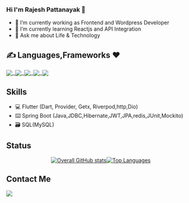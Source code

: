 ### Hi I'm Rajesh Pattanayak 👋
 - 🔭 I’m currently working as Frontend and Wordpress Developer
- 🌱 I’m currently learning Reactjs and API Integration 
- 💬 Ask me about Life & Technology
 
 ## ✍️ Languages,Frameworks ❤️
 <p float="right">
  
 <a href="#">
  <img align="center" src="https://img.shields.io/badge/HTML5-E34F26?style=for-the-badge&logo=html5&logoColor=white" />&nbsp;
  <img align="center" src="https://img.shields.io/badge/CSS3-1572B6?style=for-the-badge&logo=css3&logoColor=white" />&nbsp;
  <img align="center" src="https://img.shields.io/badge/Bootstrap-7952B3?style=for-the-badge&logo=bootstrap&logoColor=white" />&nbsp;
  <img align="center" src="https://img.shields.io/badge/JavaScript-F7DF1E?style=for-the-badge&logo=javascript&logoColor=black" />&nbsp;
  <img align="center" src="https://img.shields.io/badge/React-61DAFB?style=for-the-badge&logo=react&logoColor=black" />
</a>

</p>


## Skills
- 💻 Flutter (Dart, Provider, Getx, Riverpod,http,Dio)
- ⌨️ Spring Boot (Java,JDBC,Hibernate,JWT,JPA,redis,JUnit,Mockito)
- 🗃️ SQL(MySQL)

## Status 
<div style="display: flex; flex-wrap: wrap; justify-content: center; align-items: center;">
  <a href="">
    <img src="https://github-readme-stats.vercel.app/api?username=PattanayakRajesh987&show_icons=true&theme=radical" alt="Overall GitHub stats" />
  </a>
  <a href="">
    <img src="https://github-readme-stats.vercel.app/api/top-langs/?username=PattanayakRajesh987&langs_count=8&hide=C++,makefile,javascript,html,css,C,c%2B%2B,swift,php,cmake,Objective-C,ruby,procfile,shell)" alt="Top Languages" />
  </a>
</div>

####
## Contact Me
<p float="left">
 <a href="https://www.linkedin.com/in/gnyan-ranjan-behera/">
  <img align="bottom" src="https://img.shields.io/badge/LinkedIn-0077B5?style=for-the-badge&logo=linkedin&logoColor=white" />
</p>
